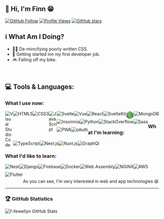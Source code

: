 ## 👋 Hi, I'm Finn 😁

<!-- [![GitHub Website](https://img.shields.io/website?down_color=FC0000&down_message=Offline (for now)&label=f-llewellyn.github.io&style=for-the-badge&up_color=24FF00&up_message=Online&url=https%3A%2F%2Ff-llewellyn.github.io)](https://f-llewellyn.github.io) -->
[![GitHub Follow](https://img.shields.io/github/followers/f-llewellyn?color=7B16FF&label=GitHub%20Followers&logo=github&logoColor=7B16FF)](https://github.com/f-llewellyn?tab=followers)
[![Profile Views](https://komarev.com/ghpvc/?username=f-llewellyn)](https://github.com/f-llewellyn)
[![GitHub stars](https://img.shields.io/github/stars/f-llewellyn)](https://github.com/f-llewellyn)
<!-- [![Telegram Channel](https://img.shields.io/badge/f-llewellyn%20Channel-Join-26A5E4?style=for-the-badge&logo=telegram)](https://t.me/f-llewellyn_Channel) -->

## ℹ What Am I Doing?

  - 👨‍💻 De-mincifying poorly written CSS.
  - 💼 Getting started inn my first developer job.
  - 🚲 Falling off my bike.

<br />

## 💻 Tools & Languages:
### What I use now:
  [<img align="left" alt="Visual Studio Code" width="26px" src="https://cdn.svgporn.com/logos/visual-studio-code.svg" />][VSCode]
  <img align="left" alt="HTML5" height="26px" src="https://cdn.svgporn.com/logos/html-5.svg"/>
  <img align="left" alt="CSS3" height="26px" src="https://cdn.svgporn.com/logos/css-3.svg"/>
  [<img align="left" alt="JavaScript" width="26px" src="http://3con14.biz/code/_data/js/intro/js-logo.png" />][JS]
  <img align="left" alt="Svelte" height="26px" src="https://cdn.svgporn.com/logos/svelte-icon.svg"/>
<img align="left" alt="Vue" height="26px" src="https://cdn.svgporn.com/logos/vue.svg"/>
  <img align="left" alt="React" height="26px" src="https://cdn.svgporn.com/logos/react.svg"/>
    <img align="left" alt="SvelteKit" height="26px" src="https://cdn.svgporn.com/logos/svelte-kit.svg"/>
  [<img align="left" alt="Node.js" width="26px" src="https://raw.githubusercontent.com/github/explore/80688e429a7d4ef2fca1e82350fe8e3517d3494d/topics/nodejs/nodejs.png" />][NodeJS]
  <img align="left" alt="MongoDB" height="26px" src="https://cdn.svgporn.com/logos/mongodb-icon.svg"/>
  <img align="left" alt="Insomnia" height="26px" src="https://cdn.svgporn.com/logos/insomnia.svg"/>
  <img align="left" alt="Python" height="26px" src="https://cdn.svgporn.com/logos/python.svg"/>
  <img align="left" alt="StackOverflow" height="26px" src="https://cdn.svgporn.com/logos/stackoverflow-icon.svg"/>
  <img align="left" alt="Sass" height="26px" src="https://cdn.svgporn.com/logos/sass.svg"/>
  <img align="left" alt="PWA" height="26px" src="https://cdn.svgporn.com/logos/pwa.svg"/>
  <img align="left" alt="oAuth" height="26px" src="https://cdn.svgporn.com/logos/oauth.svg"/>

<br />

### What I'm learning:
 <img align="left" alt="TypeScript" height="26px" src="https://cdn.svgporn.com/logos/typescript-icon.svg"/>
 <img align="left" alt="Next.js" height="26px" src="https://cdn.svgporn.com/logos/nextjs-icon.svg"/>
 <img align="left" alt="Nuxt.js" height="26px" src="https://cdn.svgporn.com/logos/nuxt-icon.svg"/>
 <img align="left" alt="GraphQl" height="26px" src="https://cdn.svgporn.com/logos/graphql.svg"/>

<br />

### What I'd like to learn:
  
  <img align="left" alt="Nest" height="26px" src="https://cdn.svgporn.com/logos/nestjs.svg"/>
  <img align="left" alt="Django" height="26px" src="https://cdn.svgporn.com/logos/django-icon.svg"/>
  <img align="left" alt="Firebase" height="26px" src="https://cdn.svgporn.com/logos/firebase.svg"/>
  <img align="left" alt="Docker" height="26px" src="https://cdn.svgporn.com/logos/docker-icon.svg"/>
  <img align="left" alt="Web Assembly" height="26px" src="https://cdn.svgporn.com/logos/webassembly.svg"/>
  <img align="left" alt="NGINX" height="26px" src="https://cdn.svgporn.com/logos/nginx.svg"/>
  <img align="left" alt="AWS" height="26px" src="https://cdn.svgporn.com/logos/aws.svg"/>
  <img align="left" alt="Flutter" height="26px" src="https://cdn.svgporn.com/logos/flutter.svg"/>
  
<br />
<br />

As you can see, I'm very interested in web and app technologies 😆

---

### 🏆 GitHub Statistics

<img align="left" alt="f-llewellyn GitHub Stats" src="https://github-readme-stats-sakujes.vercel.app/api?username=f-llewellyn&show_icons=true&hide_title=false&title_color=FFFFFFa&text_color=FFFFFF&bg_color=110,000000,000000&icon_color=28ce60&include_all_commits=true&hide_border=true" />

[GitWeb]: https://f-llewellyn.github.io
[Discord]: https://discord.com/users/352520278103949312
[Telegram]: https://t.me/f-llewellyn
[Email]: mailto://f-llewellyn@protonmail.com
[GitHub]: https://github.com
[VSCode]: https://code.visualstudio.com
[JS]: https://www.javascript.com
[NodeJS]: https://nodejs.org
